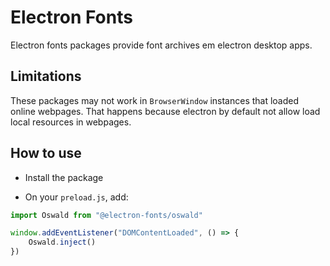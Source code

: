 # Electron Fonts

Electron fonts packages provide font archives em electron desktop apps.

## Limitations

These packages may not work in `BrowserWindow` instances that loaded online webpages. That happens because electron by default not allow load local resources in webpages.

## How to use

* Install the package

* On your `preload.js`, add:

```ts
import Oswald from "@electron-fonts/oswald"

window.addEventListener("DOMContentLoaded", () => {
    Oswald.inject()
})
```